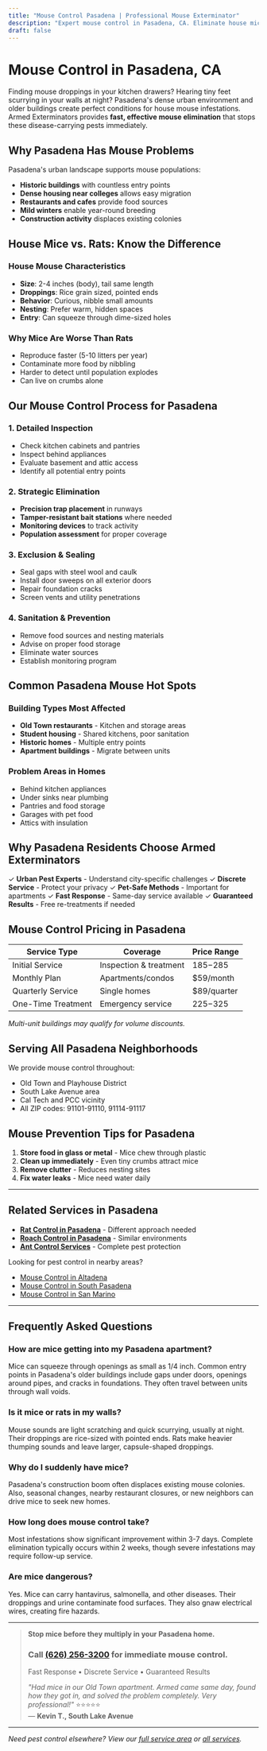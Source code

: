 ```yaml
---
title: "Mouse Control Pasadena | Professional Mouse Exterminator"
description: "Expert mouse control in Pasadena, CA. Eliminate house mice fast with safe, effective treatments. Apartment & home specialists. Call (626) 256-3200."
draft: false
---
```


# Mouse Control in Pasadena, CA

Finding mouse droppings in your kitchen drawers? Hearing tiny feet scurrying in your walls at night? Pasadena's dense urban environment and older buildings create perfect conditions for house mouse infestations. Armed Exterminators provides **fast, effective mouse elimination** that stops these disease-carrying pests immediately.

## Why Pasadena Has Mouse Problems

Pasadena's urban landscape supports mouse populations:
- **Historic buildings** with countless entry points
- **Dense housing near colleges** allows easy migration
- **Restaurants and cafes** provide food sources
- **Mild winters** enable year-round breeding
- **Construction activity** displaces existing colonies

## House Mice vs. Rats: Know the Difference

### House Mouse Characteristics
- **Size**: 2-4 inches (body), tail same length
- **Droppings**: Rice grain sized, pointed ends
- **Behavior**: Curious, nibble small amounts
- **Nesting**: Prefer warm, hidden spaces
- **Entry**: Can squeeze through dime-sized holes

### Why Mice Are Worse Than Rats
- Reproduce faster (5-10 litters per year)
- Contaminate more food by nibbling
- Harder to detect until population explodes
- Can live on crumbs alone

## Our Mouse Control Process for Pasadena

### 1. Detailed Inspection
- Check kitchen cabinets and pantries
- Inspect behind appliances
- Evaluate basement and attic access
- Identify all potential entry points

### 2. Strategic Elimination
- **Precision trap placement** in runways
- **Tamper-resistant bait stations** where needed
- **Monitoring devices** to track activity
- **Population assessment** for proper coverage

### 3. Exclusion & Sealing
- Seal gaps with steel wool and caulk
- Install door sweeps on all exterior doors
- Repair foundation cracks
- Screen vents and utility penetrations

### 4. Sanitation & Prevention
- Remove food sources and nesting materials
- Advise on proper food storage
- Eliminate water sources
- Establish monitoring program

## Common Pasadena Mouse Hot Spots

### Building Types Most Affected
- **Old Town restaurants** - Kitchen and storage areas
- **Student housing** - Shared kitchens, poor sanitation
- **Historic homes** - Multiple entry points
- **Apartment buildings** - Migrate between units

### Problem Areas in Homes
- Behind kitchen appliances
- Under sinks near plumbing
- Pantries and food storage
- Garages with pet food
- Attics with insulation

## Why Pasadena Residents Choose Armed Exterminators

✓ **Urban Pest Experts** - Understand city-specific challenges
✓ **Discrete Service** - Protect your privacy
✓ **Pet-Safe Methods** - Important for apartments
✓ **Fast Response** - Same-day service available
✓ **Guaranteed Results** - Free re-treatments if needed

## Mouse Control Pricing in Pasadena

| Service Type | Coverage | Price Range |
|--------------|----------|-------------|
| Initial Service | Inspection & treatment | $185-$285 |
| Monthly Plan | Apartments/condos | $59/month |
| Quarterly Service | Single homes | $89/quarter |
| One-Time Treatment | Emergency service | $225-$325 |

*Multi-unit buildings may qualify for volume discounts.*

## Serving All Pasadena Neighborhoods

We provide mouse control throughout:
- Old Town and Playhouse District
- South Lake Avenue area
- Cal Tech and PCC vicinity
- All ZIP codes: 91101-91110, 91114-91117

## Mouse Prevention Tips for Pasadena

1. **Store food in glass or metal** - Mice chew through plastic
2. **Clean up immediately** - Even tiny crumbs attract mice
3. **Remove clutter** - Reduces nesting sites
4. **Fix water leaks** - Mice need water daily

---

## Related Services in Pasadena

- **[Rat Control in Pasadena](/rodent-control-pasadena/)** - Different approach needed
- **[Roach Control in Pasadena](/roach-control-pasadena/)** - Similar environments
- **[Ant Control Services](/services/ant-control/)** - Complete pest protection

Looking for pest control in nearby areas?
- [Mouse Control in Altadena](/mouse-control-altadena/)
- [Mouse Control in South Pasadena](/mouse-control-south-pasadena/)
- [Mouse Control in San Marino](/mouse-control-san-marino/)

---

## Frequently Asked Questions

### How are mice getting into my Pasadena apartment?
Mice can squeeze through openings as small as 1/4 inch. Common entry points in Pasadena's older buildings include gaps under doors, openings around pipes, and cracks in foundations. They often travel between units through wall voids.

### Is it mice or rats in my walls?
Mouse sounds are light scratching and quick scurrying, usually at night. Their droppings are rice-sized with pointed ends. Rats make heavier thumping sounds and leave larger, capsule-shaped droppings.

### Why do I suddenly have mice?
Pasadena's construction boom often displaces existing mouse colonies. Also, seasonal changes, nearby restaurant closures, or new neighbors can drive mice to seek new homes.

### How long does mouse control take?
Most infestations show significant improvement within 3-7 days. Complete elimination typically occurs within 2 weeks, though severe infestations may require follow-up service.

### Are mice dangerous?
Yes. Mice can carry hantavirus, salmonella, and other diseases. Their droppings and urine contaminate food surfaces. They also gnaw electrical wires, creating fire hazards.

---

> **Stop mice before they multiply in your Pasadena home.**  
> ### Call [(626) 256-3200](tel:6262563200) for immediate mouse control.  
> Fast Response • Discrete Service • Guaranteed Results  
> 
> *"Had mice in our Old Town apartment. Armed came same day, found how they got in, and solved the problem completely. Very professional!"* ⭐⭐⭐⭐⭐  
> — **Kevin T., South Lake Avenue**

---

*Need pest control elsewhere? View our [full service area](/locations/) or [all services](/services/).*